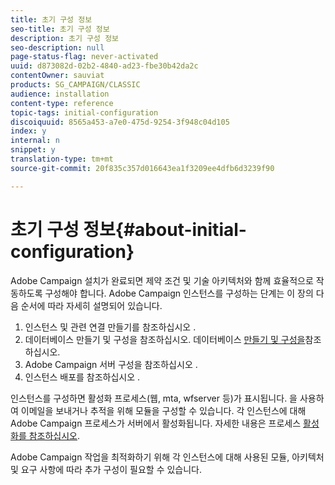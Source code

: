 ```yaml
---
title: 초기 구성 정보
seo-title: 초기 구성 정보
description: 초기 구성 정보
seo-description: null
page-status-flag: never-activated
uuid: d873082d-02b2-4840-ad23-fbe30b42da2c
contentOwner: sauviat
products: SG_CAMPAIGN/CLASSIC
audience: installation
content-type: reference
topic-tags: initial-configuration
discoiquuid: 8565a453-a7e0-475d-9254-3f948c04d105
index: y
internal: n
snippet: y
translation-type: tm+mt
source-git-commit: 20f835c357d016643ea1f3209ee4dfb6d3239f90

---
```



# 초기 구성 정보{#about-initial-configuration}

Adobe Campaign 설치가 완료되면 제약 조건 및 기술 아키텍처와 함께 효율적으로 작동하도록 구성해야 합니다. Adobe Campaign 인스턴스를 구성하는 단계는 이 장의 다음 순서에 따라 자세히 설명되어 있습니다.

1. 인스턴스 및 관련 연결 만들기를 참조하십시오 [](../../installation/using/creating-an-instance-and-logging-on.md).
1. 데이터베이스 만들기 및 구성을 참조하십시오. 데이터베이스 [만들기 및 구성을](../../installation/using/creating-and-configuring-the-database.md)참조하십시오.
1. Adobe Campaign 서버 구성을 참조하십시오 [](../../installation/using/campaign-server-configuration.md).
1. 인스턴스 배포를 참조하십시오 [](../../installation/using/deploying-an-instance.md).

인스턴스를 구성하면 활성화 프로세스(웹, mta, wfserver 등)가 표시됩니다. 을 사용하여 이메일을 보내거나 추적을 위해 모듈을 구성할 수 있습니다. 각 인스턴스에 대해 Adobe Campaign 프로세스가 서버에서 활성화됩니다. 자세한 내용은 프로세스 [활성화를 참조하십시오](../../installation/using/campaign-server-configuration.md#enabling-processes).

Adobe Campaign 작업을 최적화하기 위해 각 인스턴스에 대해 사용된 모듈, 아키텍처 및 요구 사항에 따라 추가 구성이 필요할 수 있습니다.
